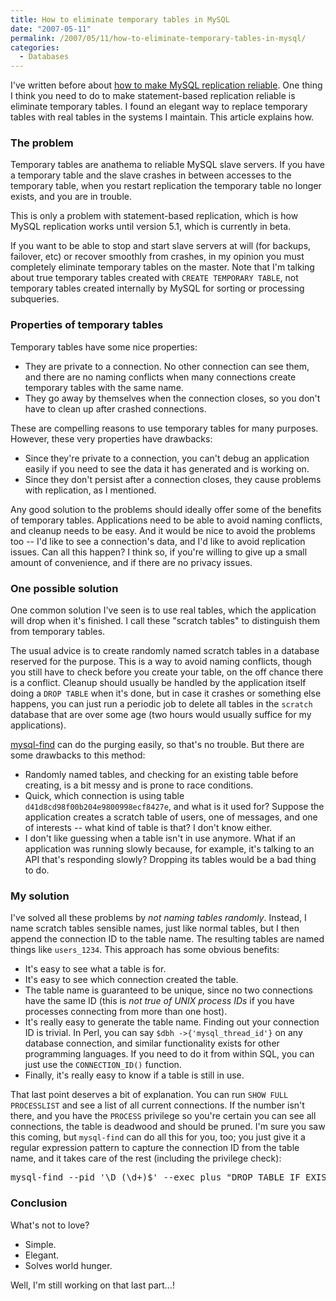 ```yaml
---
title: How to eliminate temporary tables in MySQL
date: "2007-05-11"
permalink: /2007/05/11/how-to-eliminate-temporary-tables-in-mysql/
categories:
  - Databases
---
```

I've written before about [how to make MySQL replication reliable][1]. One thing I think you need to do to make statement-based replication reliable is eliminate temporary tables. I found an elegant way to replace temporary tables with real tables in the systems I maintain. This article explains how.

### The problem

Temporary tables are anathema to reliable MySQL slave servers. If you have a temporary table and the slave crashes in between accesses to the temporary table, when you restart replication the temporary table no longer exists, and you are in trouble.

This is only a problem with statement-based replication, which is how MySQL replication works until version 5.1, which is currently in beta.

If you want to be able to stop and start slave servers at will (for backups, failover, etc) or recover smoothly from crashes, in my opinion you must completely eliminate temporary tables on the master. Note that I'm talking about true temporary tables created with `CREATE TEMPORARY TABLE`, not temporary tables created internally by MySQL for sorting or processing subqueries.

### Properties of temporary tables

Temporary tables have some nice properties:

*   They are private to a connection. No other connection can see them, and there are no naming conflicts when many connections create temporary tables with the same name.
*   They go away by themselves when the connection closes, so you don't have to clean up after crashed connections.

These are compelling reasons to use temporary tables for many purposes. However, these very properties have drawbacks:

*   Since they're private to a connection, you can't debug an application easily if you need to see the data it has generated and is working on.
*   Since they don't persist after a connection closes, they cause problems with replication, as I mentioned.

Any good solution to the problems should ideally offer some of the benefits of temporary tables. Applications need to be able to avoid naming conflicts, and cleanup needs to be easy. And it would be nice to avoid the problems too -- I'd like to see a connection's data, and I'd like to avoid replication issues. Can all this happen? I think so, if you're willing to give up a small amount of convenience, and if there are no privacy issues.

### One possible solution

One common solution I've seen is to use real tables, which the application will drop when it's finished. I call these "scratch tables" to distinguish them from temporary tables.

The usual advice is to create randomly named scratch tables in a database reserved for the purpose. This is a way to avoid naming conflicts, though you still have to check before you create your table, on the off chance there is a conflict. Cleanup should usually be handled by the application itself doing a `DROP TABLE` when it's done, but in case it crashes or something else happens, you can just run a periodic job to delete all tables in the `scratch` database that are over some age (two hours would usually suffice for my applications).

[mysql-find][2] can do the purging easily, so that's no trouble. But there are some drawbacks to this method:

*   Randomly named tables, and checking for an existing table before creating, is a bit messy and is prone to race conditions.
*   Quick, which connection is using table `d41d8cd98f00b204e9800998ecf8427e`, and what is it used for? Suppose the application creates a scratch table of users, one of messages, and one of interests -- what kind of table is that? I don't know either.
*   I don't like guessing when a table isn't in use anymore. What if an application was running slowly because, for example, it's talking to an API that's responding slowly? Dropping its tables would be a bad thing to do.

### My solution

I've solved all these problems by *not naming tables randomly*. Instead, I name scratch tables sensible names, just like normal tables, but I then append the connection ID to the table name. The resulting tables are named things like `users_1234`. This approach has some obvious benefits:

*   It's easy to see what a table is for.
*   It's easy to see which connection created the table.
*   The table name is guaranteed to be unique, since no two connections have the same ID (this is *not true of UNIX process IDs* if you have processes connecting from more than one host).
*   It's really easy to generate the table name. Finding out your connection ID is trivial. In Perl, you can say `$dbh ->{'mysql_thread_id'}` on any database connection, and similar functionality exists for other programming languages. If you need to do it from within SQL, you can just use the `CONNECTION_ID()` function.
*   Finally, it's really easy to know if a table is still in use.

That last point deserves a bit of explanation. You can run `SHOW FULL PROCESSLIST` and see a list of all current connections. If the number isn't there, and you have the `PROCESS` privilege so you're certain you can see all connections, the table is deadwood and should be pruned. I'm sure you saw this coming, but `mysql-find` can do all this for you, too; you just give it a regular expression pattern to capture the connection ID from the table name, and it takes care of the rest (including the privilege check):

<pre>mysql-find --pid '\D_(\d+)$' --exec_plus "DROP TABLE IF EXISTS %s"</pre>

### Conclusion

What's not to love?

*   Simple.
*   Elegant.
*   Solves world hunger.

Well, I'm still working on that last part&#8230;!

 [1]: http://www.xaprb.com/blog/2007/01/20/how-to-make-mysql-replication-reliable/
 [2]: http://code.google.com/p/maatkit
